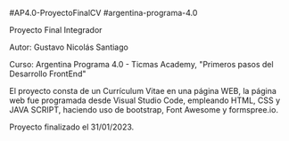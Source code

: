 #AP4.0-ProyectoFinalCV #argentina-programa-4.0

Proyecto Final Integrador

Autor: Gustavo Nicolás Santiago

Curso: Argentina Programa 4.0 - Ticmas Academy, "Primeros pasos del Desarrollo FrontEnd"

El proyecto consta de un Currículum Vitae en una página WEB, la página web fue programada desde Visual Studio Code, empleando HTML, CSS y JAVA SCRIPT, haciendo uso de bootstrap, Font Awesome y formspree.io.

Proyecto finalizado el 31/01/2023.
